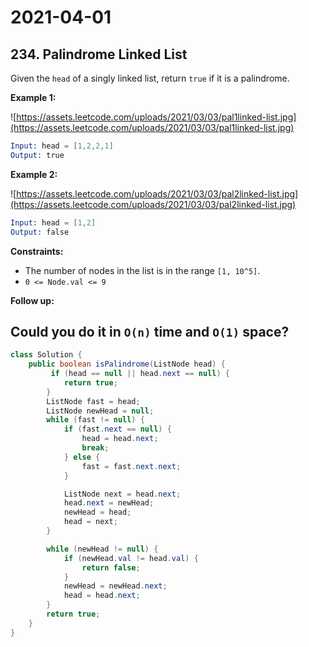 # 2021-04-01

## 234. Palindrome Linked List

Given the `head` of a singly linked list, return `true` if it is a palindrome.

**Example 1:**

![https://assets.leetcode.com/uploads/2021/03/03/pal1linked-list.jpg](https://assets.leetcode.com/uploads/2021/03/03/pal1linked-list.jpg)

```s
Input: head = [1,2,2,1]
Output: true
```

**Example 2:**

![https://assets.leetcode.com/uploads/2021/03/03/pal2linked-list.jpg](https://assets.leetcode.com/uploads/2021/03/03/pal2linked-list.jpg)

```s
Input: head = [1,2]
Output: false
```

**Constraints:**

- The number of nodes in the list is in the range `[1, 10^5]`.
- `0 <= Node.val <= 9`

**Follow up:**

## Could you do it in `O(n)` time and `O(1)` space?

```java
class Solution {
    public boolean isPalindrome(ListNode head) {
         if (head == null || head.next == null) {
            return true;
        }
        ListNode fast = head;
        ListNode newHead = null;
        while (fast != null) {
            if (fast.next == null) {
                head = head.next;
                break;
            } else {
                fast = fast.next.next;
            }

            ListNode next = head.next;
            head.next = newHead;
            newHead = head;
            head = next;
        }

        while (newHead != null) {
            if (newHead.val != head.val) {
                return false;
            }
            newHead = newHead.next;
            head = head.next;
        }
        return true;
    }
}
```
